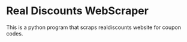 # Real Discounts WebScraper
This is a python program that scraps realdiscounts website for coupon codes.
